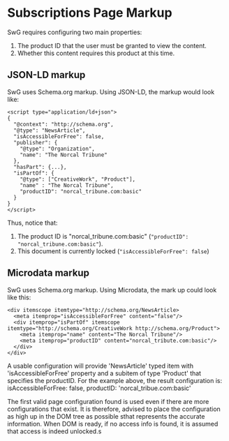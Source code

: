 <!---
Copyright 2018 The Subscribe with Google Authors. All Rights Reserved.

Licensed under the Apache License, Version 2.0 (the "License");
you may not use this file except in compliance with the License.
You may obtain a copy of the License at

     http://www.apache.org/licenses/LICENSE-2.0

Unless required by applicable law or agreed to in writing, software
distributed under the License is distributed on an "AS-IS" BASIS,
WITHOUT WARRANTIES OR CONDITIONS OF ANY KIND, either express or implied.
See the License for the specific language governing permissions and
limitations under the License.
-->

# Subscriptions Page Markup

SwG requires configuring two main properties:
 1. The product ID that the user must be granted to view the content.
 2. Whether this content requires this product at this time.

## JSON-LD markup

SwG uses Schema.org markup. Using JSON-LD, the markup would look like:

```
<script type="application/ld+json">
{
  "@context": "http://schema.org",
  "@type": "NewsArticle",
  "isAccessibleForFree": false,
  "publisher": {
    "@type": "Organization",
    "name": "The Norcal Tribune"
  },
  "hasPart": {...},
  "isPartOf": {
    "@type": ["CreativeWork", "Product"],
    "name" : "The Norcal Tribune",
    "productID": "norcal_tribune.com:basic"
  }
}
</script>
```

Thus, notice that:
 1. The product ID is "norcal_tribune.com:basic" (`"productID": "norcal_tribune.com:basic"`).
 2. This document is currently locked (`"isAccessibleForFree": false`)


## Microdata markup

SwG uses Schema.org markup. Using Microdata, the mark up could look like this:

```
<div itemscope itemtype="http://schema.org/NewsArticle>
  <meta itemprop="isAccessibleForFree" content="false"/>
  <div itemprop="isPartOf" itemscope itemtype="http://schema.org/CreativeWork http://schema.org/Product">
    <meta itemprop="name" content="The Norcal Tribune"/>
    <meta itemprop="productID" content="norcal_tribute.com:basic"/>
  </div>
</div>
```

A usable configuration will provide 'NewsArticle' typed item with 'isAccessibleForFree' property and a
subitem of type 'Product' that specifies the productID. For the example above, the result configuration is:
  isAccessibleForFree: false, productID: 'norcal_tribue.com:basic'

The first valid page configuration found is used even if there are more configurations that
exist. It is therefore, advised to place the configuration as high up in the DOM tree as possible
sthat represents the accurate information. When DOM is ready, if no access info is found, it is
assumed that access is indeed unlocked.s